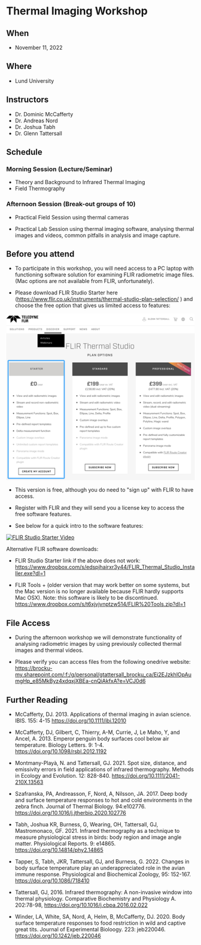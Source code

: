 
# Thermal Imaging Workshop

## When
- November 11, 2022

## Where
- Lund University

## Instructors
- Dr. Dominic McCafferty
- Dr. Andreas Nord
- Dr. Joshua Tabh
- Dr. Glenn Tattersall

## Schedule

### Morning Session (Lecture/Seminar)

- Theory and Background to Infrared Thermal Imaging
- Field Thermography


### Afternoon Session (Break-out groups of 10)

- Practical Field Session using thermal cameras

- Practical Lab Session using thermal imaging software, analysing thermal images and videos, common pitfalls in analysis and image capture.  


## Before you attend

- To participate in this workshop, you will need access to a PC laptop with functioning software solution for examining FLIR radiometric image files. (Mac options are not available from FLIR, unfortunately).

- Please download FLIR Studio Starter here (https://www.flir.co.uk/instruments/thermal-studio-plan-selection/
) and choose the free option that gives us limited access to features:

![FLIR Studio Download from Teledyne Flir Website](img/FLIR_Studio_Screenshot.png)
 
- This version is free, although you do need to "sign up" with FLIR to have access.

- Register with FLIR and they will send you a license key to access the free software features. 

- See below for a quick intro to the software features:

[![FLIR Studio Starter Video](http://img.youtube.com/vi/sfrEELVn8Cg/0.jpg)](https://www.youtube.com/watch?v=sfrEELVn8Cg "FLIR Studio Starter Video")



Alternative FLIR software downloads:
- FLIR Studio Starter link if the above does not work:
https://www.dropbox.com/s/edspjhairxr3y44/FLIR_Thermal_Studio_Installer.exe?dl=1 

- FLIR Tools + (older version that may work better on some systems, but the Mac version is no longer available because FLIR hardly supports Mac OSX).  Note: this software is likely to be discontinued.
https://www.dropbox.com/s/t6xjvjvnptzw514/FLIR%20Tools.zip?dl=1


## File Access

- During the afternoon workshop we will demonstrate functionality of analysing radiometric images by using previously collected thermal images and thermal videos.

- Please verify you can access files from the following onedrive website:
https://brocku-my.sharepoint.com/:f:/g/personal/gtattersall_brocku_ca/Ei2EJzkhlOpAumgHp_e85MkByz4xdqxjXBEa-cnQiAkfxA?e=VCJ0d6


## Further Reading
 
- McCafferty, DJ. 2013. Applications of thermal imaging in avian science. IBIS.
155: 4-15 https://doi.org/10.1111/ibi.12010

- McCafferty, DJ, Gilbert, C, Thierry, A-M, Currie, J, Le Maho, Y, and Ancel, A. 2013. Emperor penguin body surfaces cool below air temperature. Biology Letters. 9: 1-4. https://doi.org/10.1098/rsbl.2012.1192

- Montmany-Playà, N. and Tattersall, GJ. 2021. Spot size, distance, and emissivity errors in field applications of infrared thermography. Methods in Ecology and Evolution. 12: 828-840. https://doi.org/10.1111/2041-210X.13563

- Szafranska, PA, Andreasson, F, Nord, A, Nilsson, JA. 2017. Deep body and surface temperature responses to hot and cold environments in the zebra finch. Journal of Thermal Biology. 94:e102776. https://doi.org/10.1016/j.jtherbio.2020.102776

- Tabh, Joshua KR, Burness, G, Wearing, OH, Tattersall, GJ, Mastromonaco, GF.  2021. Infrared thermography as a technique to measure physiological stress in birds: body region and image angle matter.  Physiological Reports. 9: e14865. https://doi.org/10.14814/phy2.14865

- Tapper, S, Tabh, JKR, Tattersall, GJ, and Burness, G. 2022. Changes in body surface temperature play an underappreciated role in the avian immune response. Physiological and Biochemical Zoology, 95: 152-167. https://doi.org/10.1086/718410

- Tattersall, GJ, 2016. Infrared thermography: A non-invasive window into thermal physiology. Comparative Biochemistry and Physiology A. 202:78-98, https://doi.org/10.1016/j.cbpa.2016.02.022

- Winder, LA, White, SA, Nord, A, Helm, B, McCafferty, DJ. 2020. Body surface temperature responses to food restriction in wild and captive great tits. Journal of Experimental Bioloogy. 223: jeb220046. https://doi.org/10.1242/jeb.220046